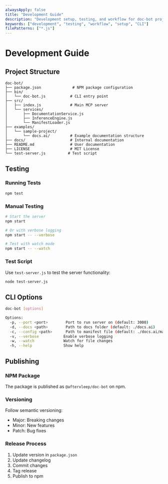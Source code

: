 ```yaml
---
alwaysApply: false
title: "Development Guide"
description: "Development setup, testing, and workflow for doc-bot project"
keywords: ["development", "testing", "workflow", "setup", "CLI"]
filePatterns: ["*.js"]
---
```


# Development Guide

## Project Structure

```
doc-bot/
├── package.json              # NPM package configuration
├── bin/
│   └── doc-bot.js           # CLI entry point
├── src/
│   ├── index.js             # Main MCP server
│   └── services/
│       ├── DocumentationService.js
│       ├── InferenceEngine.js
│       └── ManifestLoader.js
├── examples/
│   └── sample-project/
│       └── docs.ai/         # Example documentation structure
├── docs/                    # Internal documentation
├── README.md                # User documentation
├── LICENSE                  # MIT License
└── test-server.js          # Test script
```

## Testing

### Running Tests
```bash
npm test
```

### Manual Testing
```bash
# Start the server
npm start

# Or with verbose logging
npm start -- --verbose

# Test with watch mode
npm start -- --watch
```

### Test Script
Use `test-server.js` to test the server functionality:
```bash
node test-server.js
```

## CLI Options

```bash
doc-bot [options]

Options:
  -p, --port <port>        Port to run server on (default: 3000)
  -d, --docs <path>        Path to docs folder (default: ./docs.ai)
  -c, --config <path>      Path to manifest file (default: ./docs.ai/manifest.json)
  -v, --verbose           Enable verbose logging
  -w, --watch             Watch for file changes
  -h, --help              Show help
```

## Publishing

### NPM Package
The package is published as `@afterxleep/doc-bot` on npm.

### Versioning
Follow semantic versioning:
- Major: Breaking changes
- Minor: New features
- Patch: Bug fixes

### Release Process
1. Update version in `package.json`
2. Update changelog
3. Commit changes
4. Tag release
5. Publish to npm